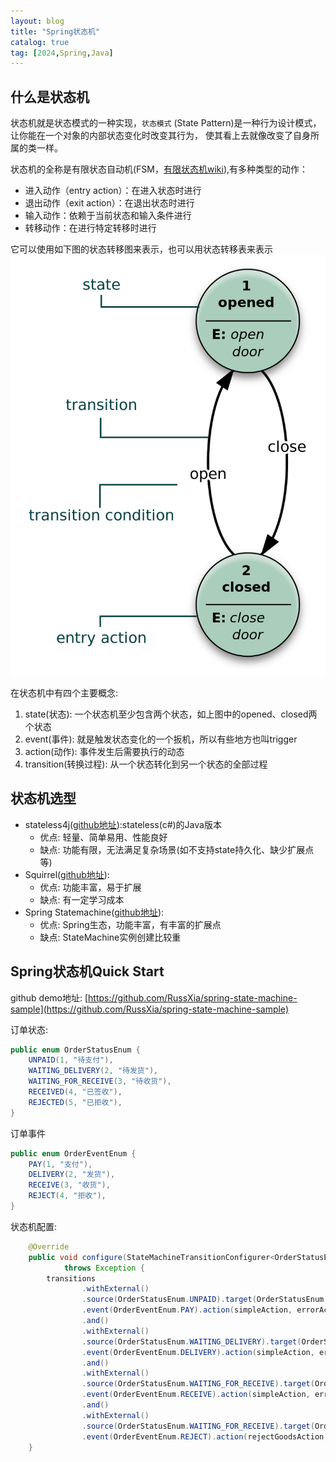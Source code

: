 ```yaml
---
layout: blog
title: "Spring状态机"
catalog: true
tag: [2024,Spring,Java]
---
```


## 什么是状态机
状态机就是状态模式的一种实现，`状态模式` (State Pattern)是一种行为设计模式，让你能在一个对象的内部状态变化时改变其行为， 使其看上去就像改变了自身所属的类一样。

状态机的全称是有限状态自动机(FSM，[有限状态机wiki](https://zh.wikipedia.org/zh-cn/%E6%9C%89%E9%99%90%E7%8A%B6%E6%80%81%E6%9C%BA)),有多种类型的动作：

+ 进入动作（entry action）：在进入状态时进行
+ 退出动作（exit action）：在退出状态时进行
+ 输入动作：依赖于当前状态和输入条件进行
+ 转移动作：在进行特定转移时进行

它可以使用如下图的状态转移图来表示，也可以用状态转移表来表示
![Alt text](https://raw.githubusercontent.com/RussXia/RussXia.github.io/973a1a1e61c550d0ca8a09a88bb8c169b9393511/_pic/state-machine.png)


在状态机中有四个主要概念:
1. state(状态): 一个状态机至少包含两个状态，如上图中的opened、closed两个状态
2. event(事件): 就是触发状态变化的一个扳机，所以有些地方也叫trigger
3. action(动作): 事件发生后需要执行的动态
4. transition(转换过程): 从一个状态转化到另一个状态的全部过程

## 状态机选型
+ stateless4j([github地址](https://github.com/stateless4j/stateless4j)):stateless(c#)的Java版本
    + 优点: 轻量、简单易用、性能良好
    + 缺点: 功能有限，无法满足复杂场景(如不支持state持久化、缺少扩展点等)
+ Squirrel([github地址](https://github.com/hekailiang/squirrel)):
    + 优点: 功能丰富，易于扩展
    + 缺点: 有一定学习成本
+ Spring Statemachine([github地址](https://github.com/spring-projects/spring-statemachine)): 
    + 优点: Spring生态，功能丰富，有丰富的扩展点
    + 缺点: StateMachine实例创建比较重


## Spring状态机Quick Start
github demo地址: [https://github.com/RussXia/spring-state-machine-sample](https://github.com/RussXia/spring-state-machine-sample)

订单状态:
```Java
public enum OrderStatusEnum {
    UNPAID(1, "待支付"),
    WAITING_DELIVERY(2, "待发货"),
    WAITING_FOR_RECEIVE(3, "待收货"),
    RECEIVED(4, "已签收"),
    REJECTED(5, "已拒收"),
}
```

订单事件
```Java
public enum OrderEventEnum {
    PAY(1, "支付"),
    DELIVERY(2, "发货"),
    RECEIVE(3, "收货"),
    REJECT(4, "拒收"),
}
```

状态机配置:
```Java
    @Override
    public void configure(StateMachineTransitionConfigurer<OrderStatusEnum, OrderEventEnum> transitions)
            throws Exception {
        transitions
                .withExternal()
                .source(OrderStatusEnum.UNPAID).target(OrderStatusEnum.WAITING_DELIVERY)
                .event(OrderEventEnum.PAY).action(simpleAction, errorAction)
                .and()
                .withExternal()
                .source(OrderStatusEnum.WAITING_DELIVERY).target(OrderStatusEnum.WAITING_FOR_RECEIVE)
                .event(OrderEventEnum.DELIVERY).action(simpleAction, errorAction)
                .and()
                .withExternal()
                .source(OrderStatusEnum.WAITING_FOR_RECEIVE).target(OrderStatusEnum.RECEIVED)
                .event(OrderEventEnum.RECEIVE).action(simpleAction, errorAction)
                .and()
                .withExternal()
                .source(OrderStatusEnum.WAITING_FOR_RECEIVE).target(OrderStatusEnum.REJECTED)
                .event(OrderEventEnum.REJECT).action(rejectGoodsAction, errorAction);
    }
```